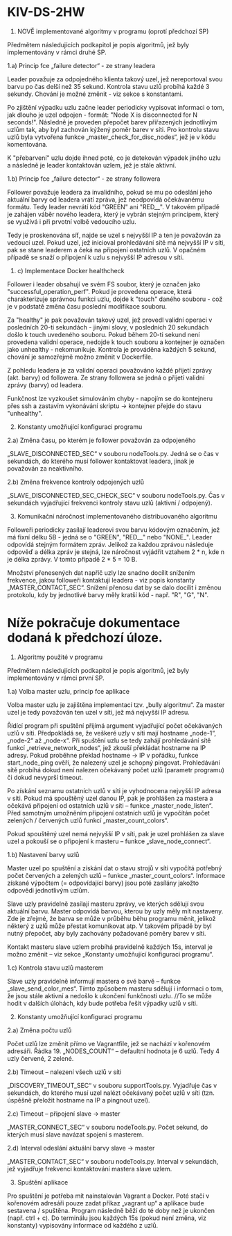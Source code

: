# KIV-DS-2HW
1) NOVĚ implementované algoritmy v programu (oprotí předchozí SP)

Předmětem následujících podkapitol je popis algoritmů, jež byly implementovány v rámci druhé SP.

1.a) Princip fce „failure detector“ - ze strany leadera

Leader považuje za odpojedného klienta takový uzel, jež nereportoval svou barvu po čas delší než 35 sekund. Kontrola stavu uzlů probíhá každé 3 sekundy. Chování je možné změnit - viz sekce s konstantami.

Po zjištění výpadku uzlu začne leader periodicky vypisovat informaci o tom, jak dlouho je uzel odpojen - formát: "Node X is disconnected for N seconds!". Následně je proveden přepočet barev přiřazených jednotlivým uzlům tak, aby byl zachován kýžený poměr barev v síti. Pro kontrolu stavu uzlů byla vytvořena funkce „master_check_for_disc_nodes“, jež je v kódu komentována.

K "přebarvení" uzlu dojde ihned poté, co je detekován výpadek jiného uzlu a následně je leader kontaktován uzlem, jež je stále aktivní.

1.b) Princip fce „failure detector“ - ze strany followera

Follower považuje leadera za invalidního, pokud se mu po odeslání jeho aktuální barvy od leadera vrátí zpráva, jež neodpovídá očekávanému formátu. Tedy leader nevrátí kód "GREEN" ani "RED__". V takovém případě je zahájen váběr nového leadera, který je vybrán stejným principem, který se využívá i při prvotní volbě vedoucího uzlu.

Tedy je proskenována síť, najde se uzel s nejvyšší IP a ten je považován za vedoucí uzel. Pokud uzel, jež inicioval prohledávání sítě má nejvyšší IP v síti, pak se stane leaderem a čeká na připojení ostatních uzlů. V opačném případě se snaží o připojení k uzlu s nejvyšší IP adresou v síti.

1. c) Implementace Docker healthcheck

Follower i leader obsahují ve svém FS soubor, který je označen jako "successful_operation_perf". Pokud je provedena operace, která charakterizuje správnou funkci uzlu, dojde k "touch" daného souboru - což je v podstatě změna času poslední modifikace souboru.

Za "healthy" je pak považován takový uzel, jež provedl validní operaci v posledních 20-ti sekundách - jinými slovy, v posledních 20 sekundách došlo k touch uvedeného souboru. Pokud během 20-ti sekund není provedena validní operace, nedojde k touch souboru a kontejner je označen jako unhealthy - nekomunikuje. Kontrola je prováděna každých 5 sekund, chování je samozřejmě možno změnit v Dockerfile.

Z pohledu leadera je za validní operaci považováno každé přijetí zprávy (akt. barvy) od followera. Ze strany followera se jedná o přijetí validní zprávy (barvy) od leadera.

Funkčnost lze vyzkoušet simulováním chyby - napojím se do kontejneru přes ssh a zastavím vykonávání skriptu -> kontejner přejde do stavu "unhealthy".

2) Konstanty umožňující konfiguraci programu

2.a) Změna času, po kterém je follower považován za odpojeného

„SLAVE_DISCONNECTED_SEC“ v souboru nodeTools.py. Jedná se o čas v sekundách, do kterého musí follower kontaktovat leadera, jinak je považován za neaktivního.

2.b) Změna frekvence kontroly odpojených uzlů

„SLAVE_DISCONNECTED_SEC_CHECK_SEC“ v souboru nodeTools.py. Čas v sekundách vyjadřující frekvenci kontroly stavu uzlů (aktivní / odpojený).

3) Komunikační náročnost implementovaného distribuovaného algoritmu

Followeři periodicky zasílají leaderovi svou barvu kódovým označením, jež má fixní délku 5B - jedná se o "GREEN", "RED__" nebo "NONE_". Leader odpovídá stejným formátem zpráv. Jelikož za každou zprávou následuje odpověď a délka zpráv je stejná, lze náročnost vyjádřit vztahem 2 \* n, kde n je délka zprávy. V tomto případě 2 \* 5 = 10 B.

Množství přenesených dat napříč uzly lze snadno docílit snížením frekvence, jakou followeři kontaktují leadera - viz popis konstanty „MASTER_CONTACT_SEC“. Snížení přenosu dat by se dalo docílit i změnou protokolu, kdy by jednotlivé barvy měly kratší kód - např. "R", "G", "N".

# Níže pokračuje dokumentace dodaná k předchozí úloze.
1) Algoritmy použité v programu

Předmětem následujících podkapitol je popis algoritmů, jež byly implementovány v rámci první SP.

1.a) Volba master uzlu, princip fce aplikace

Volba master uzlu je zajištěna implementací tzv. „bully algoritmu“. Za master uzel je tedy považován ten uzel v síti, jež má nejvyšší IP adresu.

Řídící program při spuštění přijímá argument vyjadřující počet očekávaných uzlů v síti. Předpokládá se, že veškeré uzly v síti mají hostname „node-1“, „node-2“ až „node-x“. Při spuštění uzlu se tedy zahájí prohledávání sítě funkcí „retrieve_network_nodes“, jež zkouší překládat hostname na IP adresy. Pokud proběhne překlad hostname → IP v pořádku, funkce start_node_ping ověří, že nalezený uzel je schopný pingovat. Prohledávání sítě probíhá dokud není nalezen očekávaný počet uzlů (parametr programu) či dokud nevyprší timeout.

Po získání seznamu ostatních uzlů v síti je vyhodnocena nejvyšší IP adresa v síti. Pokud má spouštěný uzel danou IP, pak je prohlášen za mastera a očekává připojení od ostatních uzlů v síti – funkce „master_node_listen“. Před samotným umožněním připojení ostatních uzlů je vypočítán počet zelených / červených uzlů funkcí „master_count_colors“.

Pokud spouštěný uzel nemá nejvyšší IP v síti, pak je uzel prohlášen za slave uzel a pokouší se o připojení k masteru – funkce „slave_node_connect“.

1.b) Nastavení barvy uzlů

Master uzel po spuštění a získání dat o stavu strojů v síti vypočítá potřebný počet červených a zelených uzlů – funkce „master_count_colors“. Informace získané výpočtem (= odpovídající barvy) jsou poté zasílány jakožto odpovědi jednotlivým uzlům.

Slave uzly pravidelně zasílají masteru zprávy, ve kterých sdělují svou aktuální barvu. Master odpovídá barvou, kterou by uzly měly mít nastaveny. Zde je zřejmé, že barva se může v průběhu běhu programu měnit, jelikož některý z uzlů může přestat komunikovat atp. V takovém případě by byl nutný přepočet, aby byly zachovány požadované poměry barev v síti.

Kontakt masteru slave uzlem probíhá pravidelně každých 15s, interval je možno změnit – viz sekce „Konstanty umožňující konfiguraci programu“.

1.c) Kontrola stavu uzlů masterem

Slave uzly pravidelně informují mastera o své barvě – funkce „slave_send_color_mes“. Tímto způsobem masteru sdělují i informaci o tom, že jsou stále aktivní a nedošlo k ukončení funkčnosti uzlu. //To se může hodit v dalších úlohách, kdy bude potřeba řešit výpadky uzlů v síti.

2) Konstanty umožňující konfiguraci programu

2.a) Změna počtu uzlů

Počet uzlů lze změnit přímo ve Vagrantfile, jež se nachází v kořenovém adresáři. Řádka 19. „NODES_COUNT“ – defaultní hodnota je 6 uzlů. Tedy 4 uzly červené, 2 zelené.

2.b) Timeout – nalezení všech uzlů v síti

„DISCOVERY_TIMEOUT_SEC“ v souboru supportTools.py. Vyjadřuje čas v sekundách, do kterého musí uzel nalézt očekávaný počet uzlů v síti (tzn. úspěšně přeložit hostname na IP a pingnout uzel).

2.c) Timeout – připojení slave -> master

„MASTER_CONNECT_SEC“ v souboru nodeTools.py. Počet sekund, do kterých musí slave navázat spojení s masterem.

2.d) Interval odeslání aktuální barvy slave -> master

„MASTER_CONTACT_SEC“ v souboru nodeTools.py. Interval v sekundách, jež vyjadřuje frekvenci kontaktování mastera slave uzlem.

3) Spuštění aplikace

Pro spuštění je potřeba mít nainstalován Vagrant a Docker. Poté stačí v kořenovém adresáři pouze zadat příkaz „vagrant up“ a aplikace bude sestavena / spuštěna. Program následně běží do té doby než je ukončen (např. ctrl + c). Do terminálu jsou každých 15s (pokud není změna, viz konstanty) vypisovány informace od každého z uzlů.

